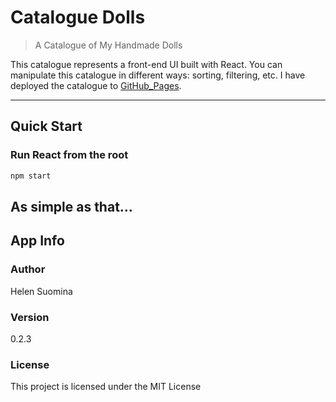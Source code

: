 # Catalogue Dolls

> A Catalogue of My Handmade Dolls

This catalogue represents a front-end UI built with React. You can manipulate this catalogue in different ways: sorting, filtering, etc. I have deployed the catalogue to [GitHub_Pages](https://helensuomina.github.io/catalogue-dolls/).

---

## Quick Start

### Run React from the root

```bash
npm start
```

## As simple as that...

## App Info

### Author

Helen Suomina

### Version

0.2.3

### License

This project is licensed under the MIT License
